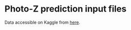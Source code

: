 # Photo-Z prediction input files

Data accessible on Kaggle from [here](https://www.kaggle.com/c/elte-phys-photoz/data).